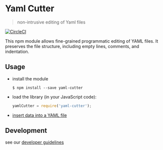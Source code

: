 # Yaml Cutter
> non-intrusive editing of Yaml files

[![CircleCI](https://circleci.com/gh/kevgo/yaml-cutter.svg?style=shield)](https://circleci.com/gh/kevgo/yaml-cutter)


This npm module allows fine-grained programmatic editing
of YAML files.
It preserves the file structure,
including empty lines, comments, and indentation.


## Usage

* install the module

  ```
  $ npm install --save yaml-cutter
  ```

* load the library (in your JavaScript code):

  ```javascript
  yamlCutter = require('yaml-cutter');
  ```

* [insert data into a YAML file](features/add-key.feature)


## Development

see our [developer guidelines](CONTRIBUTING.md)
